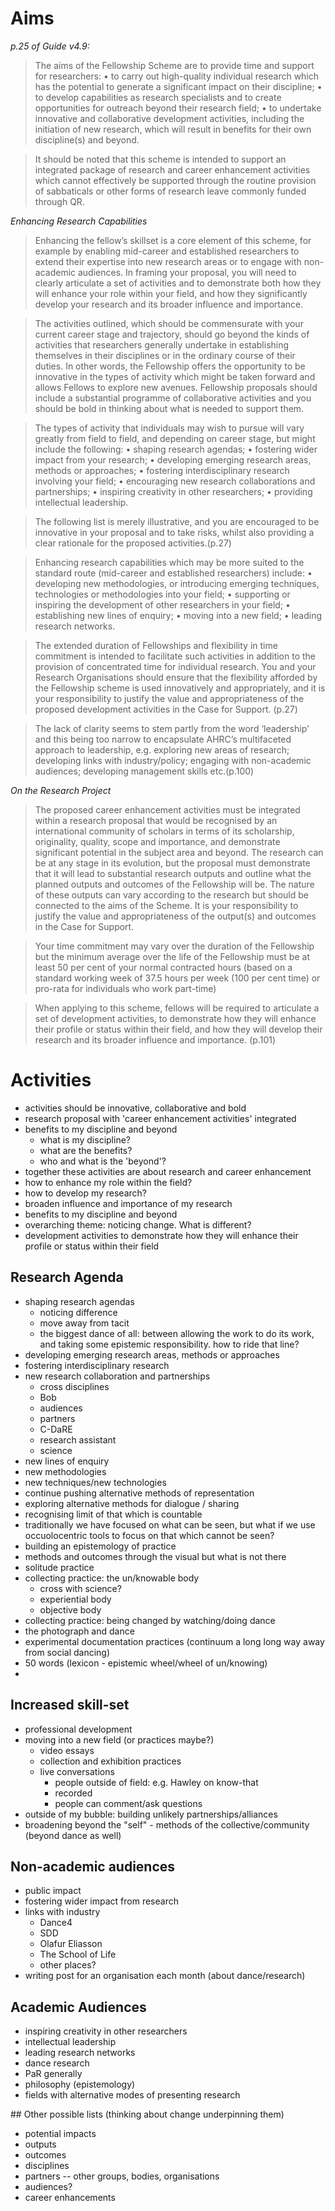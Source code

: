 # Aims

_p.25 of Guide v4.9:_

>The aims of the Fellowship Scheme are to provide time and support for researchers:
• to carry out high-quality individual research which has the potential to generate a significant impact on their discipline;
• to develop capabilities as research specialists and to create opportunities for outreach beyond their research field;
• to undertake innovative and collaborative development activities, including the initiation of new research, which will result in benefits for their own discipline(s) and beyond.

>It should be noted that this scheme is intended to support an integrated package of research and career enhancement activities which cannot effectively be supported through the routine provision of sabbaticals or other forms of research leave commonly funded through QR.


_Enhancing Research Capabilities_

>Enhancing the fellow’s skillset is a core element of this scheme, for example by enabling mid-career and established researchers to extend their expertise into new research areas or to engage with non-academic audiences. In framing your proposal, you will need to clearly articulate a set of activities and to demonstrate both how they will enhance your role within your field, and how they significantly develop your research and its broader influence and importance.

>The activities outlined, which should be commensurate with your current career stage and trajectory, should go beyond the kinds of activities that researchers generally undertake in establishing themselves in their disciplines or in the ordinary course of their duties. In other words, the Fellowship offers the opportunity to be innovative in the types of activity which might be taken forward and allows Fellows to explore new avenues. Fellowship proposals should include a substantial programme of collaborative activities and you should be bold in thinking about what is needed to support them.

>The types of activity that individuals may wish to pursue will vary greatly from field to field, and depending on career stage, but might include the following:
• shaping research agendas;
• fostering wider impact from your research;
• developing emerging research areas, methods or approaches;
• fostering interdisciplinary research involving your field;
• encouraging new research collaborations and partnerships;
• inspiring creativity in other researchers;
• providing intellectual leadership.

>The following list is merely illustrative, and you are encouraged to be innovative in your proposal and to take risks, whilst also providing a clear rationale for the proposed activities.(p.27)

>Enhancing research capabilities which may be more suited to the standard route (mid-career and established researchers) include:
• developing new methodologies, or introducing emerging techniques, technologies or methodologies into your field;
• supporting or inspiring the development of other researchers in your field;
• establishing new lines of enquiry;
• moving into a new field;
• leading research networks.


>The extended duration of Fellowships and flexibility in time commitment is intended to facilitate such activities in addition to the provision of concentrated time for individual research. You and your Research Organisations should ensure that the flexibility afforded by the Fellowship scheme is used innovatively and appropriately, and it is your responsibility to justify the value and appropriateness of the proposed development activities in the Case for Support. (p.27)

>The lack of clarity seems to stem partly from the word ‘leadership’ and this being too narrow to encapsulate AHRC’s multifaceted approach to leadership, e.g. exploring new areas of research; developing links with industry/policy; engaging with non-academic audiences; developing management skills etc.(p.100)

_On the Research Project_

>The proposed career enhancement activities must be integrated within a research proposal that would be recognised by an international community of scholars in terms of its scholarship, originality, quality, scope and importance, and demonstrate significant potential in the subject area and beyond. The research can be at any stage in its evolution, but the proposal must demonstrate that it will lead to substantial research outputs and outline what the planned outputs and outcomes of the Fellowship will be. The nature of these outputs can vary according to the research but should be connected to the aims of the Scheme. It is your responsibility to justify the value and appropriateness of the output(s) and outcomes in the Case for Support.


>Your time commitment may vary over the duration of the Fellowship but the minimum average over the life of the Fellowship must be at least 50 per cent of your normal contracted hours (based on a standard working week of 37.5 hours per week (100 per cent time) or pro-rata for individuals who work part-time)


>When applying to this scheme, fellows will be required to articulate a set of development activities, to demonstrate how they will enhance their profile or status within their field, and how they will develop their research and its broader influence and importance. (p.101)


# Activities

- activities should be innovative, collaborative and bold
- research proposal with 'career enhancement activities' integrated
- benefits to my discipline and beyond
	+ what is my discipline?
	+ what are the benefits? 
	+ who and what is the 'beyond'?
- together these activities are about research and career enhancement
- how to enhance my role within the field?
- how to develop my research? 
- broaden influence and importance of my research 
- benefits to my discipline and beyond 
- overarching theme: noticing change. What is different? 
- development activities to demonstrate how they will enhance their profile or status within their field


## Research Agenda

- shaping research agendas
	+ noticing difference
	+ move away from tacit
	+ the biggest dance of all: between allowing the work to do its work, and taking some epistemic responsibility. how to ride that line?
- developing emerging research areas, methods or approaches
- fostering interdisciplinary research 
- new research collaboration and partnerships
	+ cross disciplines
	+ Bob
	+ audiences
	+ partners
	+ C-DaRE
	+ research assistant
	+ science
- new lines of enquiry
- new methodologies
- new techniques/new technologies
- continue pushing alternative methods of representation
- exploring alternative methods for dialogue / sharing
- recognising limit of that which is countable
- traditionally we have focused on what can be seen, but what if we use occuolocentric tools to focus on that which cannot be seen?
- building an epistemology of practice
- methods and outcomes through the visual but what is not there
- solitude practice
- collecting practice: the un/knowable body
	+ cross with science?
	+ experiential body
	+ objective body
- collecting practice: being changed by watching/doing dance
- the photograph and dance
- experimental documentation practices (continuum a long long way away from social dancing)
- 50 words (lexicon - epistemic wheel/wheel of un/knowing)
- 

## Increased skill-set

- professional development
- moving into a new field (or practices maybe?)
	+ video essays
	+ collection and exhibition practices 
	+ live conversations
		* people outside of field: e.g. Hawley on know-that
		* recorded
		* people can comment/ask questions
- outside of my bubble: building unlikely partnerships/alliances
- broadening beyond the "self" - methods of the collective/community (beyond dance as well)


## Non-academic audiences

- public impact
- fostering wider impact from research
- links with industry
	+ Dance4
	+ SDD
	+ Olafur Eliasson
	+ The School of Life
	+ other places? 
 - writing post for an organisation each month (about dance/research)


## Academic Audiences 

- inspiring creativity in other researchers  
- intellectual leadership
- leading research networks 
- dance research
- PaR generally
- philosophy (epistemology)
- fields with alternative modes of presenting research


## Other possible lists (thinking about change underpinning them)

- potential impacts
- outputs
- outcomes
- disciplines
- partners -- other groups, bodies, organisations
- audiences?
- career enhancements




